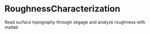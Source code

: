 # RoughnessCharacterization
Read surface topography through zegage and analyze roughness with matlab
